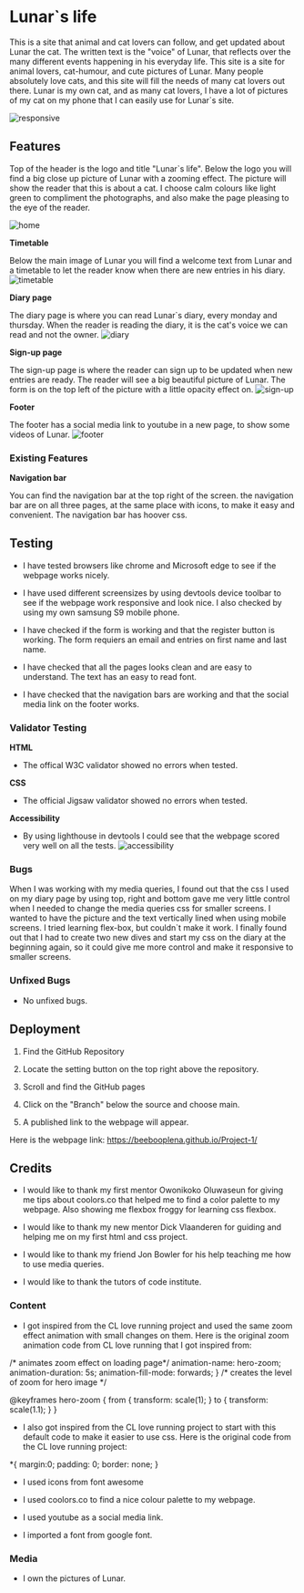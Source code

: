 # Lunar`s life
This is a site that animal and cat lovers can follow, and get updated about Lunar the cat. The written text is the "voice" of Lunar, that reflects over the many different events happening in his everyday life. This site is a site for animal lovers, cat-humour, and cute pictures of Lunar. Many people absolutely love cats, and this site will fill the needs of many cat lovers out there. Lunar is my own cat, and as many cat lovers, I have a lot of pictures of my cat on my phone that I can easily use for Lunar`s site.

![responsive](assets/images/responsive.png)

## Features
Top of the header is the logo and title "Lunar`s life". Below the logo you will find a big close up picture of Lunar with a zooming effect. The picture will show the reader that this is about a cat. I choose calm colours like light green to compliment the photographs, and also make the page pleasing to the eye of the reader.

![home](assets/images/home.png)

**Timetable**

Below the main image of Lunar you will find a welcome text from Lunar and a timetable to let the reader know when there are new entries in his diary.
![timetable](assets/images/timetable.png)

**Diary page**

The diary page is where you can read Lunar`s diary, every monday and thursday. When the reader is reading the diary, it is the cat's voice we can read and not the owner.
![diary](assets/images/diary.png)

**Sign-up page**

The sign-up page is where the reader can sign up to be updated when new entries are ready. The reader will see a big beautiful picture of Lunar. The form is on the top left of the picture with a little opacity effect on.
![sign-up](assets/images/sign-up.png)

 **Footer**

The footer has a social media link to youtube in a new page, to show some videos of Lunar.
![footer](assets/images/footer.png)

### Existing Features
**Navigation bar**

You can find the navigation bar at the top right of the screen. the navigation bar are on all three pages, at the same place with icons, to make it easy and convenient. The navigation bar has hoover css. 



## Testing 

* I have tested browsers like chrome and Microsoft edge to see if the webpage works nicely.

* I have used different screensizes by using devtools device toolbar to see if the webpage work responsive and look nice. I also checked by using my own samsung S9 mobile phone.

* I have checked if the form is working and that the register button is working. The form requiers an email and entries on first name and last name.

* I have checked that all the pages looks clean and are easy to understand. The text has an easy to read font.

* I have checked that the navigation bars are working and that the social media link on the footer works.

### Validator Testing 
**HTML**

* The offical W3C validator showed no errors when tested.

**CSS**

* The official Jigsaw validator showed no errors when tested.

**Accessibility**
* By using lighthouse in devtools I could see that the webpage scored very well on all the tests.
![accessibility](assets/images/lighthouse.png)


### Bugs
When I was working with my media queries, I found out that the css I used on my diary page by using top, right and bottom gave me very little control when I needed to change the media queries css for smaller screens. I wanted to have the picture and the text vertically lined when using mobile screens. I tried learning flex-box, but couldn`t make it work. I finally found out that I had to create two new dives and start my css on the diary at the beginning again, so it could give me more control and make it responsive to smaller screens.


### Unfixed Bugs
* No unfixed bugs.

## Deployment

1. Find the GitHub Repository

2. Locate the setting button on the top right above the repository.

3. Scroll and find the GitHub pages

4. Click on the "Branch" below the source and choose main.

5. A published link to the webpage will appear.

Here is the webpage link: https://beebooplena.github.io/Project-1/


## Credits 
* I would like to thank my first mentor Owonikoko Oluwaseun for giving me tips about coolors.co that helped me to find a color palette to my webpage. Also showing me flexbox froggy for learning css flexbox.

* I would like to thank my new mentor Dick Vlaanderen for guiding and helping me on my first html and css project.

* I would like to thank my friend Jon Bowler for his help teaching me how to use media queries.

* I would like to thank the tutors of code institute.





### Content
* I got inspired from the CL love running project and used the same zoom effect animation with small changes on them. Here is the original zoom animation code from CL love running that I got inspired from:

/* animates zoom effect on loading page*/
animation-name: hero-zoom;
animation-duration: 5s;
animation-fill-mode: forwards; }
/* creates the level of zoom for hero image */

@keyframes hero-zoom {
    from {
        transform: scale(1);
    }
    to {
        transform: scale(1.1);
    }
}

* I also got inspired from the CL love running project to start with this default code to make it easier to use css. Here is the original code from the CL love running project:

*{ margin:0;
padding: 0;
border: none; }

* I used icons from font awesome

* I used coolors.co to find a nice colour palette to my webpage.

* I used youtube as a social media link.

* I imported a font from google font.
### Media

* I own the pictures of Lunar.
